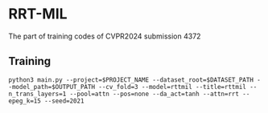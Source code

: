 # RRT-MIL
The part of training codes of CVPR2024 submission 4372

## Training
```shell
python3 main.py --project=$PROJECT_NAME --dataset_root=$DATASET_PATH --model_path=$OUTPUT_PATH --cv_fold=3 --model=rttmil --title=rttmil --n_trans_layers=1 --pool=attn --pos=none --da_act=tanh --attn=rrt --epeg_k=15 --seed=2021
```
